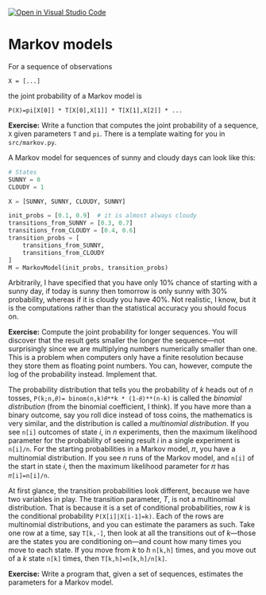 [![Open in Visual Studio Code](https://classroom.github.com/assets/open-in-vscode-c66648af7eb3fe8bc4f294546bfd86ef473780cde1dea487d3c4ff354943c9ae.svg)](https://classroom.github.com/online_ide?assignment_repo_id=9186040&assignment_repo_type=AssignmentRepo)
# Markov models

For a sequence of observations

```
X = [...]
```


the joint probability of a Markov model is

```
P(X)=pi[X[0]] * T[X[0],X[1]] * T[X[1],X[2]] * ...
```

**Exercise:** Write a function that computes the joint probability of a sequence, `X` given parameters `T` and `pi`. There is a template waiting for you in `src/markov.py`.


A Markov model for sequences of sunny and cloudy days can look like this:

```python
# States
SUNNY = 0
CLOUDY = 1

X = [SUNNY, SUNNY, CLOUDY, SUNNY]

init_probs = [0.1, 0.9]  # it is almost always cloudy
transitions_from_SUNNY = [0.3, 0.7]
transitions_from_CLOUDY = [0.4, 0.6]
transition_probs = [
    transitions_from_SUNNY,
    transitions_from_CLOUDY
]
M = MarkovModel(init_probs, transition_probs)
```


Arbitrarily, I have specified that you have only 10% chance of starting with a sunny day, if today is sunny then tomorrow is only sunny with 30% probability, whereas if it is cloudy you have 40%. Not realistic, I know, but it is the computations rather than the statistical accuracy you should focus on.

**Exercise:** Compute the joint probability for longer sequences. You will discover that the result gets smaller the longer the sequence—not surprisingly since we are multiplying numbers numerically smaller than one. This is a problem when computers only have a finite resolution because they store them as floating point numbers. You can, however, compute the log of the probability instead. Implement that.

The probability distribution that tells you the probability of *k* heads out of *n* tosses, `P(k;n,𝜃)= binom(n,k)𝜃**k * (1-𝜃)**(n-k)` is called the *binomial distribution* (from the binomial coefficient, I think). If you have more than a binary outcome, say you roll dice instead of toss coins, the mathematics is very similar, and the distribution is called a *multinomial distribution*. If you see `n[i]` outcomes of state *i*, in *n* experiments, then the maximum likelihood parameter for the probability of seeing result *i* in a single experiment is `n[i]/n`. For the starting probabilities in a Markov model, 𝜋, you have a multinomial distribution. If you see *n* runs of the Markov model, and `n[i]` of the start in state *i*, then the maximum likelihood parameter for 𝜋 has `𝜋[i]=n[i]/n`.

At first glance, the transition probabilities look different, because we have two variables in play. The transition parameter, *T*, is not a multinomial distribution. That is because it is a set of conditional probabilities, row *k* is the conditional probability `P(X[i]|X[i-1]=k)`. Each of the rows are multinomial distributions, and you can estimate the paramers as such. Take one row at a time, say `T[k,-]`, then look at all the transitions out of *k*—those are the states you are conditioning on—and count how many times you move to each state. If you move from *k* to *h* `n[k,h]` times, and you move out of a *k* state `n[k]` times, then `T[k,h]=n[k,h]/n[k]`.

**Exercise:** Write a program that, given a set of sequences, estimates the parameters for a Markov model.